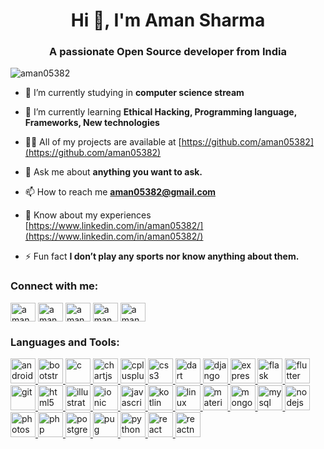 <h1 align="center">Hi 👋, I'm Aman Sharma</h1>
<h3 align="center">A passionate Open Source developer from India</h3>

<p align="left"> <img src="https://komarev.com/ghpvc/?username=aman05382&label=Profile%20views&color=0e75b6&style=flat" alt="aman05382" /> </p>

<!--<p align="left"> <a href="https://github.com/ryo-ma/github-profile-trophy"><img src="https://github-profile-trophy.vercel.app/?username=aman05382" alt="aman05382" /></a> </p>
<p align="left"> <a href="https://twitter.com/aman05382" target="blank"><img src="https://img.shields.io/twitter/follow/aman05382?logo=twitter&style=for-the-badge" alt="aman05382" /></a> </p>-->


- 🔭 I’m currently studying in **computer science stream**

- 🌱 I’m currently learning **Ethical Hacking, Programming language, Frameworks, New technologies**

- 👨‍💻 All of my projects are available at [https://github.com/aman05382](https://github.com/aman05382)

- 💬 Ask me about **anything you want to ask.**

- 📫 How to reach me **aman05382@gmail.com**

- 📄 Know about my experiences [https://www.linkedin.com/in/aman05382/](https://www.linkedin.com/in/aman05382/)

- ⚡ Fun fact **I don’t play any sports nor know anything about them.**

<h3 align="left">Connect with me:</h3>
<p align="left">
<a href="https://twitter.com/aman05382" target="blank"><img align="center" src="https://cdn.jsdelivr.net/npm/simple-icons@3.0.1/icons/twitter.svg" alt="aman05382" height="30" width="40" /></a>
<a href="https://linkedin.com/in/aman05382" target="blank"><img align="center" src="https://cdn.jsdelivr.net/npm/simple-icons@3.0.1/icons/linkedin.svg" alt="aman05382" height="30" width="40" /></a>
<a href="https://fb.com/aman05382" target="blank"><img align="center" src="https://cdn.jsdelivr.net/npm/simple-icons@3.0.1/icons/facebook.svg" alt="aman05382" height="30" width="40" /></a>
<a href="https://instagram.com/aman05382" target="blank"><img align="center" src="https://cdn.jsdelivr.net/npm/simple-icons@3.0.1/icons/instagram.svg" alt="aman05382" height="30" width="40" /></a>
<a href="https://www.hackerrank.com/aman05382" target="blank"><img align="center" src="https://cdn.jsdelivr.net/npm/simple-icons@3.0.1/icons/hackerrank.svg" alt="aman05382" height="30" width="40" /></a>
</p>

<h3 align="left">Languages and Tools:</h3>
<p align="left"> <a href="https://developer.android.com" target="_blank"> <img src="https://devicons.github.io/devicon/devicon.git/icons/android/android-original-wordmark.svg" alt="android" width="40" height="40"/> </a> <a href="https://getbootstrap.com" target="_blank"> <img src="https://devicons.github.io/devicon/devicon.git/icons/bootstrap/bootstrap-plain.svg" alt="bootstrap" width="40" height="40"/> </a> <a href="https://www.cprogramming.com/" target="_blank"> <img src="https://devicons.github.io/devicon/devicon.git/icons/c/c-original.svg" alt="c" width="40" height="40"/> </a> <a href="https://www.chartjs.org" target="_blank"> <img src="https://www.chartjs.org/media/logo-title.svg" alt="chartjs" width="40" height="40"/> </a> <a href="https://www.w3schools.com/cpp/" target="_blank"> <img src="https://devicons.github.io/devicon/devicon.git/icons/cplusplus/cplusplus-original.svg" alt="cplusplus" width="40" height="40"/> </a> <a href="https://www.w3schools.com/css/" target="_blank"> <img src="https://devicons.github.io/devicon/devicon.git/icons/css3/css3-original-wordmark.svg" alt="css3" width="40" height="40"/> </a> <a href="https://dart.dev" target="_blank"> <img src="https://www.vectorlogo.zone/logos/dartlang/dartlang-icon.svg" alt="dart" width="40" height="40"/> </a> <a href="https://www.djangoproject.com/" target="_blank"> <img src="https://devicons.github.io/devicon/devicon.git/icons/django/django-original.svg" alt="django" width="40" height="40"/> </a> <a href="https://expressjs.com" target="_blank"> <img src="https://devicons.github.io/devicon/devicon.git/icons/express/express-original-wordmark.svg" alt="express" width="40" height="40"/> </a> <a href="https://flask.palletsprojects.com/" target="_blank"> <img src="https://www.vectorlogo.zone/logos/pocoo_flask/pocoo_flask-icon.svg" alt="flask" width="40" height="40"/> </a> <a href="https://flutter.dev" target="_blank"> <img src="https://www.vectorlogo.zone/logos/flutterio/flutterio-icon.svg" alt="flutter" width="40" height="40"/> </a> <a href="https://git-scm.com/" target="_blank"> <img src="https://www.vectorlogo.zone/logos/git-scm/git-scm-icon.svg" alt="git" width="40" height="40"/> </a> <a href="https://www.w3.org/html/" target="_blank"> <img src="https://devicons.github.io/devicon/devicon.git/icons/html5/html5-original-wordmark.svg" alt="html5" width="40" height="40"/> </a> <a href="https://www.adobe.com/in/products/illustrator.html" target="_blank"> <img src="https://www.vectorlogo.zone/logos/adobe_illustrator/adobe_illustrator-icon.svg" alt="illustrator" width="40" height="40"/> </a> <a href="https://ionicframework.com" target="_blank"> <img src="https://upload.wikimedia.org/wikipedia/commons/d/d1/Ionic_Logo.svg" alt="ionic" width="40" height="40"/> </a> <a href="https://developer.mozilla.org/en-US/docs/Web/JavaScript" target="_blank"> <img src="https://devicons.github.io/devicon/devicon.git/icons/javascript/javascript-original.svg" alt="javascript" width="40" height="40"/> </a> <a href="https://kotlinlang.org" target="_blank"> <img src="https://www.vectorlogo.zone/logos/kotlinlang/kotlinlang-icon.svg" alt="kotlin" width="40" height="40"/> </a> <a href="https://www.linux.org/" target="_blank"> <img src="https://devicons.github.io/devicon/devicon.git/icons/linux/linux-original.svg" alt="linux" width="40" height="40"/> </a> <a href="https://materializecss.com/" target="_blank"> <img src="https://raw.githubusercontent.com/prplx/svg-logos/5585531d45d294869c4eaab4d7cf2e9c167710a9/svg/materialize.svg" alt="materialize" width="40" height="40"/> </a> <a href="https://www.mongodb.com/" target="_blank"> <img src="https://devicons.github.io/devicon/devicon.git/icons/mongodb/mongodb-original-wordmark.svg" alt="mongodb" width="40" height="40"/> </a> <a href="https://www.mysql.com/" target="_blank"> <img src="https://devicons.github.io/devicon/devicon.git/icons/mysql/mysql-original-wordmark.svg" alt="mysql" width="40" height="40"/> </a> <a href="https://nodejs.org" target="_blank"> <img src="https://devicons.github.io/devicon/devicon.git/icons/nodejs/nodejs-original-wordmark.svg" alt="nodejs" width="40" height="40"/> </a> <a href="https://www.photoshop.com/en" target="_blank"> <img src="https://devicons.github.io/devicon/devicon.git/icons/photoshop/photoshop-plain.svg" alt="photoshop" width="40" height="40"/> </a> <a href="https://www.php.net" target="_blank"> <img src="https://devicons.github.io/devicon/devicon.git/icons/php/php-original.svg" alt="php" width="40" height="40"/> </a> <a href="https://www.postgresql.org" target="_blank"> <img src="https://devicons.github.io/devicon/devicon.git/icons/postgresql/postgresql-original-wordmark.svg" alt="postgresql" width="40" height="40"/> </a> <a href="https://pugjs.org" target="_blank"> <img src="https://cdn.worldvectorlogo.com/logos/pug.svg" alt="pug" width="40" height="40"/> </a> <a href="https://www.python.org" target="_blank"> <img src="https://devicons.github.io/devicon/devicon.git/icons/python/python-original.svg" alt="python" width="40" height="40"/> </a> <a href="https://reactjs.org/" target="_blank"> <img src="https://devicons.github.io/devicon/devicon.git/icons/react/react-original-wordmark.svg" alt="react" width="40" height="40"/> </a> <a href="https://reactnative.dev/" target="_blank"> <img src="https://reactnative.dev/img/header_logo.svg" alt="reactnative" width="40" height="40"/> </a> </p>

<!--<h3 align="left">Support:</h3>
<p><a href="https://www.buymeacoffee.com/aman05382"> <img align="left" src="https://cdn.buymeacoffee.com/buttons/v2/default-yellow.png" height="50" width="210" alt="aman05382" /></a></p>-->

<br><br>

<!--<p><img align="left" src="https://github-readme-stats.vercel.app/api/top-langs?username=aman05382&show_icons=true&locale=en&layout=compact" alt="aman05382" /></p>
<br>

<p>&nbsp;<img align="center" src="https://github-readme-stats.vercel.app/api?username=aman05382&show_icons=true&locale=en" alt="aman05382" /></p>

<p><img align="center" src="https://github-readme-streak-stats.herokuapp.com/?user=aman05382&" alt="aman05382" /></p>
